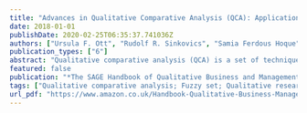 ```yaml
---
title: "Advances in Qualitative Comparative Analysis (QCA): Application of fuzzy set in business and management research"
date: 2018-01-01
publishDate: 2020-02-25T06:35:37.741036Z
authors: ["Ursula F. Ott", "Rudolf R. Sinkovics", "Samia Ferdous Hoque"]
publication_types: ["6"]
abstract: "Qualitative comparative analysis (QCA) is a set of techniques that are designed to transfer subjective data into numeric data. QCA has recently become popular, as it sets out to integrate the strengths of qualitative and quantitative methods while overcoming the key concerns inherent in both the approaches. This chapter discusses and explains the QCA method and highlights the possible application of the method in business and management research. The chapter offers an application example and concludes with suggestions regarding future avenues for using QCA approach in the field of management research."
featured: false
publication: "*The SAGE Handbook of Qualitative Business and Management Research Methods*"
tags: ["Qualitative comparative analysis; Fuzzy set; Qualitative research; Methodology"]
url_pdf: "https://www.amazon.co.uk/Handbook-Qualitative-Business-Management-Research/dp/1473926629"
---
```


